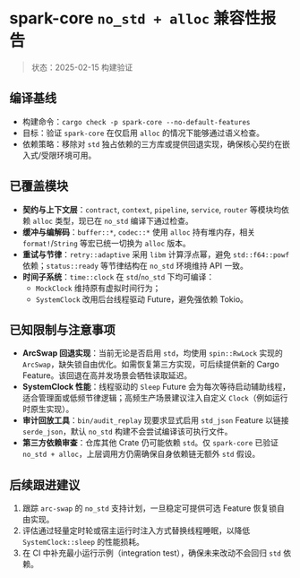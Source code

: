 # spark-core `no_std + alloc` 兼容性报告

> 状态：2025-02-15 构建验证

## 编译基线
- 构建命令：`cargo check -p spark-core --no-default-features`
- 目标：验证 `spark-core` 在仅启用 `alloc` 的情况下能够通过语义检查。
- 依赖策略：移除对 `std` 独占依赖的三方库或提供回退实现，确保核心契约在嵌入式/受限环境可用。

## 已覆盖模块
- **契约与上下文层**：`contract`, `context`, `pipeline`, `service`, `router` 等模块均依赖 `alloc` 类型，现已在 `no_std` 编译下通过检查。
- **缓冲与编解码**：`buffer::*`, `codec::*` 使用 `alloc` 持有堆内存，相关 `format!`/`String` 等宏已统一切换为 `alloc` 版本。
- **重试与节律**：`retry::adaptive` 采用 `libm` 计算浮点幂，避免 `std::f64::powf` 依赖；`status::ready` 等节律结构在 `no_std` 环境维持 API 一致。
- **时间子系统**：`time::clock` 在 `std`/`no_std` 下均可编译：
  - `MockClock` 维持原有虚拟时间行为；
  - `SystemClock` 改用后台线程驱动 Future，避免强依赖 Tokio。

## 已知限制与注意事项
- **ArcSwap 回退实现**：当前无论是否启用 `std`，均使用 `spin::RwLock` 实现的 `ArcSwap`，缺失锁自由优化。如需恢复第三方实现，可后续提供新的 Cargo Feature。该回退在高并发场景会牺牲读取延迟。
- **SystemClock 性能**：线程驱动的 `Sleep` Future 会为每次等待启动辅助线程，适合管理面或低频节律逻辑；高频生产场景建议注入自定义 `Clock`（例如运行时原生实现）。
- **审计回放工具**：`bin/audit_replay` 现要求显式启用 `std_json` Feature 以链接 `serde_json`，默认 `no_std` 构建不会尝试编译该可执行文件。
- **第三方依赖审查**：仓库其他 Crate 仍可能依赖 `std`。仅 `spark-core` 已验证 `no_std + alloc`，上层调用方仍需确保自身依赖链无额外 `std` 假设。

## 后续跟进建议
1. 跟踪 `arc-swap` 的 `no_std` 支持计划，一旦稳定可提供可选 Feature 恢复锁自由实现。
2. 评估通过轻量定时轮或宿主运行时注入方式替换线程睡眠，以降低 `SystemClock::sleep` 的性能损耗。
3. 在 CI 中补充最小运行示例（integration test），确保未来改动不会回归 `std` 依赖。
